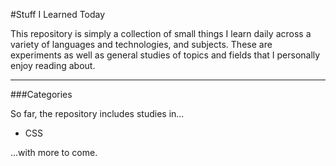 #Stuff I Learned Today

This repository is simply a collection of small things I learn daily across a variety of languages and technologies, and subjects. These are experiments as well as general studies of topics and fields that I personally enjoy reading about.

---

###Categories

So far, the repository includes studies in...

* CSS

...with more to come.